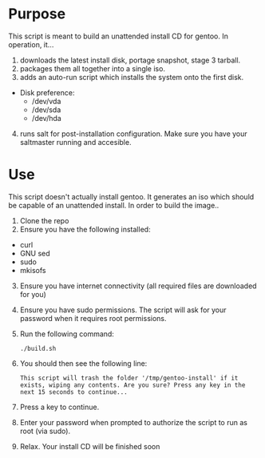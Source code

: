 # Purpose
This script is meant to build an unattended install CD for gentoo. In operation, it...
1. downloads the latest install disk, portage snapshot, stage 3 tarball.
2. packages them all together into a single iso.
3. adds an auto-run script which installs the system onto the first disk.
  - Disk preference:
    - /dev/vda
    - /dev/sda
    - /dev/hda
4. runs salt for post-installation configuration. Make sure you have your saltmaster running and accesible.

# Use
This script doesn't actually install gentoo. It generates an iso which should be capable of an unattended install. In order to build the image..
1. Clone the repo 
2. Ensure you have the following installed:
  - curl
  - GNU sed
  - sudo
  - mkisofs
3. Ensure you have internet connectivity (all required files are downloaded for you)
4. Ensure you have sudo permissions. The script will ask for your password when it requires root permissions.
4. Run the following command:

    ```./build.sh```

5. You should then see the following line:
    
    ```This script will trash the folder '/tmp/gentoo-install' if it exists, wiping any contents. Are you sure? Press any key in the next 15 seconds to continue...```

6. Press a key to continue. 
7. Enter your password when prompted to authorize the script to run as root (via sudo).
8. Relax. Your install CD will be finished soon
